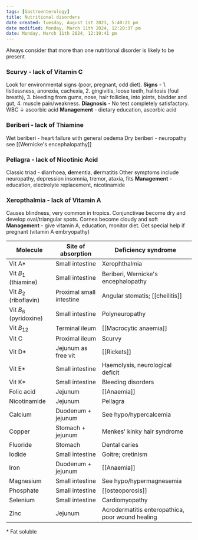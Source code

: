 ```yaml
---
tags: [Gastroenterology]
title: Nutritional disorders
date created: Tuesday, August 1st 2023, 5:40:21 pm
date modified: Monday, March 11th 2024, 12:20:37 pm
date: Monday, March 11th 2024, 12:19:41 pm
---
```


Always consider that more than one nutritional disorder is likely to be present

### Scurvy - lack of Vitamin C

Look for environmental signs (poor, pregnant, odd diet).
**Signs** - 1. listlessness, anorexia, cachexia, 2. gingivitis, loose teeth, halitosis (foul breath), 3. bleeding from gums, nose, hair follicles, into joints, bladder and gut, 4. muscle pain/weakness. **Diagnosis** - No test completely satisfactory. WBC $\downarrow$ ascorbic acid
**Management** - dietary education, ascorbic acid

### Beriberi - lack of Thiamine

Wet beriberi - heart failure with general oedema
Dry beriberi - neuropathy see [[Wernicke's encephalopathy]]

### Pellagra - lack of Nicotinic Acid

Classic triad - **d**iarrhoea, **d**ementia, **d**ermatitis
Other symptoms include neuropathy, depression insomnia, tremor, ataxia, fits
**Management** - education, electrolyte replacement, nicotinamide

### Xeropthalmia - lack of Vitamin A

Causes blindness, very common in tropics. Conjunctivae become dry and develop oval/triangular spots. Cornea become cloudy and soft
**Management** - give vitamin A, education, monitor diet. Get special help if pregnant (vitamin A embryopathy)

| Molecule               | Site of absorption       | Deficiency syndrome                              |
| ---------------------- | ------------------------ | ------------------------------------------------ |
| Vit A\*                | Small intestine          | Xerophthalmia                                    |
| Vit $B_1$ (thiamine)   | Small intestine          | Beriberi, Wernicke's encephalopathy              |
| Vit $B_2$ (riboflavin) | Proximal small intestine | Angular stomatis; [[cheilitis]]                  |
| Vit $B_6$ (pyridoxine) | Small intestine          | Polyneuropathy                                   |
| Vit $B_{12}$           | Terminal ileum           | [[Macrocytic anaemia]]                           |
| Vit C                  | Proximal ileum           | Scurvy                                           |
| Vit D\*                | Jejunum as free vit      | [[Rickets]]                                      |
| Vit E\*                | Small intestine          | Haemolysis, neurological deficit                 |
| Vit K\*                | Small intestine          | Bleeding disorders                               |
| Folic acid             | Jejunum                  | [[Anaemia]]                           |
| Nicotinamide           | Jejunum                  | Pellagra                                         |
| Calcium                | Duodenum + jejunum       | See hypo/hypercalcemia                           |
| Copper                 | Stomach + jejunum        | Menkes' kinky hair syndrome                      |
| Fluoride               | Stomach                  | Dental caries                                    |
| Iodide                 | Small intestine          | Goitre; cretinism                                |
| Iron                   | Duodenum + jejunum       | [[Anaemia]]                           |
| Magnesium              | Small intestine          | See hypo/hypermagnesemia                         |
| Phosphate              | Small intestine          | [[osteoporosis]]                                 |
| Selenium               | Small intestine          | Cardiomyopathy                                   |
| Zinc                   | Jejunum                  | Acrodermatitis enteropathica, poor wound healing |

\* Fat soluble
